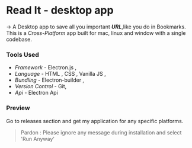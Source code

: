 # Read It - desktop app
-> A Desktop app to save all you important ***URL***,like you do in Bookmarks.
This is a _Cross-Platform_ app built for mac, linux and window with a single codebase.
### Tools Used
- _Framework_        - Electron.js , 
- _Language_         - HTML , CSS , Vanilla JS , 
- _Bundling_         - Electron-builder ,
- _Version Control_  - Git,   
- _Api_              - Electron Api
### Preview
Go to releases section and get my application for any specific platforms.
> Pardon : Please ignore any message during installation and select 'Run Anyway' 

